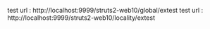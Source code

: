 test url : http://localhost:9999/struts2-web10/global/extest
test url : http://localhost:9999/struts2-web10/locality/extest